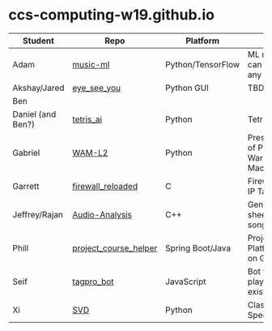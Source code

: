 # ccs-computing-w19.github.io

| Student | Repo | Platform | Synopsis |
|---------|------|----------|----------|
| Adam    | [music-ml](https://github.com/ccs-computing-w19/music-ml) | Python/TensorFlow | ML model that can synthesize any instrument |
| Akshay/Jared | [eye_see_you](https://github.com/ccs-computing-w19/eye_see_you) | Python GUI | TBD |
| Ben | | |
| Daniel (and Ben?) | [tetris_ai](https://github.com/ccs-computing-w19/tetris_ai)| Python | Tetris AI |
| Gabriel | [WAM-L2](https://github.com/ccs-computing-w19/WAM-L2)| Python | Presentation/Impl of Prolog using Warren Abstract Machine |
| Garrett | [firewall_reloaded](https://github.com/ccs-computing-w19/firewall_reloaded)| C | Firewall similar to IP Tables |
| Jeffrey/Rajan |[Audio-Analysis](https://github.com/ccs-computing-w19/Audio-Analysis) | C++| Generate a lead sheet from any song | 
| Phill | [project_course_helper](https://github.com/ccs-computing-w19/project_course_helper)| Spring Boot/Java | Project Course Platform Based on Github Orgs |
| Seif | [tagpro_bot](https://github.com/ccs-computing-w19/tagpro_bot)| JavaScript | Bot for tagpro (AI player for existing game) |
| Xi | [SVD](https://github.com/ccs-computing-w19/SVD) | Python | Classified, Specifics TBD | 

